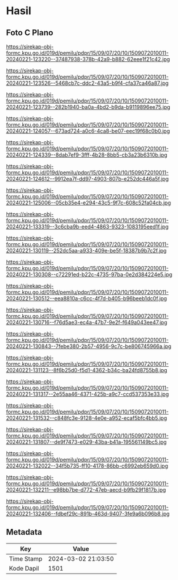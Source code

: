 # Hasil

## Foto C Plano

https://sirekap-obj-formc.kpu.go.id/019d/pemilu/pdpr/15/09/07/20/10/1509072010011-20240221-123220--37487938-378b-42a9-b882-62eee1f21c42.jpg

https://sirekap-obj-formc.kpu.go.id/019d/pemilu/pdpr/15/09/07/20/10/1509072010011-20240221-123526--5468cb7c-ddc2-43a5-b9f4-cfa37ca46a87.jpg

https://sirekap-obj-formc.kpu.go.id/019d/pemilu/pdpr/15/09/07/20/10/1509072010011-20240221-123739--282b1940-ba0a-4bd2-b9da-b9119896ee75.jpg

https://sirekap-obj-formc.kpu.go.id/019d/pemilu/pdpr/15/09/07/20/10/1509072010011-20240221-124057--673ad724-a0c6-4ca8-be07-eec19f68c0b0.jpg

https://sirekap-obj-formc.kpu.go.id/019d/pemilu/pdpr/15/09/07/20/10/1509072010011-20240221-124339--8dab7ef9-3fff-4b28-8bb5-cb3a23b6310b.jpg

https://sirekap-obj-formc.kpu.go.id/019d/pemilu/pdpr/15/09/07/20/10/1509072010011-20240221-124612--9912ea7f-dd97-4903-807b-e252dc446a5f.jpg

https://sirekap-obj-formc.kpu.go.id/019d/pemilu/pdpr/15/09/07/20/10/1509072010011-20240221-125006--05cb35e4-e294-43c5-9f7c-608c52fa04cb.jpg

https://sirekap-obj-formc.kpu.go.id/019d/pemilu/pdpr/15/09/07/20/10/1509072010011-20240221-133319--3c6cba9b-eed4-4863-9323-1083195eed1f.jpg

https://sirekap-obj-formc.kpu.go.id/019d/pemilu/pdpr/15/09/07/20/10/1509072010011-20240221-130119--252dc5aa-a933-409e-be5f-18387b9b7c2f.jpg

https://sirekap-obj-formc.kpu.go.id/019d/pemilu/pdpr/15/09/07/20/10/1509072010011-20240221-130308--c72291ed-b22c-4735-97ba-0e2d384224e5.jpg

https://sirekap-obj-formc.kpu.go.id/019d/pemilu/pdpr/15/09/07/20/10/1509072010011-20240221-130512--eea8810a-c6cc-4f7d-b405-b96beeb1dc0f.jpg

https://sirekap-obj-formc.kpu.go.id/019d/pemilu/pdpr/15/09/07/20/10/1509072010011-20240221-130716--f76d5ae3-ec4a-47b7-9e2f-f649a043ee47.jpg

https://sirekap-obj-formc.kpu.go.id/019d/pemilu/pdpr/15/09/07/20/10/1509072010011-20240221-130843--7febe380-2b57-4956-9c7c-be806745966a.jpg

https://sirekap-obj-formc.kpu.go.id/019d/pemilu/pdpr/15/09/07/20/10/1509072010011-20240221-131123--8f6b25d0-f5d1-4362-b34c-ba24fd8755b8.jpg

https://sirekap-obj-formc.kpu.go.id/019d/pemilu/pdpr/15/09/07/20/10/1509072010011-20240221-131317--2e55aa46-4371-425b-a9c7-ccd537353e33.jpg

https://sirekap-obj-formc.kpu.go.id/019d/pemilu/pdpr/15/09/07/20/10/1509072010011-20240221-131532--c848fc3e-9128-4e0e-a952-ecaf5bfc4bb5.jpg

https://sirekap-obj-formc.kpu.go.id/019d/pemilu/pdpr/15/09/07/20/10/1509072010011-20240221-131807--de9f7473-e029-43ba-b41a-195561149bc5.jpg

https://sirekap-obj-formc.kpu.go.id/019d/pemilu/pdpr/15/09/07/20/10/1509072010011-20240221-132022--34f5b735-ff10-4178-86bb-c6992eb659d0.jpg

https://sirekap-obj-formc.kpu.go.id/019d/pemilu/pdpr/15/09/07/20/10/1509072010011-20240221-132211--e98bb7be-d772-47eb-aecd-b9fb29f1817b.jpg

https://sirekap-obj-formc.kpu.go.id/019d/pemilu/pdpr/15/09/07/20/10/1509072010011-20240221-132406--fdbef29c-891b-463d-9407-3fe9a6b096b8.jpg


## Metadata

| Key        | Value               |
| ---------- | ------------------- |
| Time Stamp | 2024-03-02 21:03:50 |
| Kode Dapil | 1501                |



